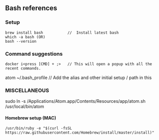 ## Bash references

### Setup
```shell script
brew install bash           //  Install latest bash
which -a bash (OR)
bash --version
```
### Command suggestions
```shell script
docker i<press [CMD] + ;>   // This will open a popup with all the recent commands. 
```
atom ~/.bash_profile // Add the alias and other initial setup / path in this

### MISCELLANEOUS
sudo ln -s /Applications/Atom.app/Contents/Resources/app/atom.sh /usr/local/bin/atom
#### Homebrew setup (MAC)

```shell script
/usr/bin/ruby -e "$(curl -fsSL https://raw.githubusercontent.com/Homebrew/install/master/install)"
```
